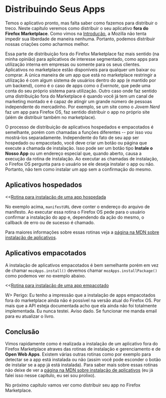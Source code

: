 # Distribuindo Seus Apps

Temos o aplicativo pronto, mas falta saber como fazemos para distribuir o treco. Neste capítulo veremos como distribuir o seu aplicativo **fora do Firefox Marketplace**. Como vimos na [Introdução](#introduction), a Mozilla não tenta impedir sua liberdade de maneira nenhuma. Portanto, podemos distribuir nossas criações como acharmos melhor.

Essa parte de distribuição fora do Firefox Marketplace faz mais sentido (na minha opinião) para aplicativos de interesse segmentado, como apps para utilização interna em empresas ou somente para os seus clientes. Aplicativos no marketplace estão disponíveis para qualquer um baixar ou comprar. A única maneira de um app que está no marketplace restringir a utilização é com algum sistema de usuários dentro do app (e mantido por um backend), como é o caso de apps como o *Evernote*, que pede uma conta do seu próprio sistema para utilização. Outro caso onde faz sentido uma distribuição fora do Marketplace é quando você já tem um canal de marketing montado e é capaz de atingir um grande número de pessoas independente do mercadinho. Por exemplo, se um site como o *Jovem Nerd* faz um app para Firefox OS, faz sentido distribuir o app no próprio site (além de distribuir também no marketplace).

O processo de distribuição de aplicativos hospedados e empacotados é semelhante, porém com chamadas a funções diferentes -- por isso vou mostrá-los separadamente. Independente do fato de seu app ser hospedado ou empacotado, você deve criar um botão ou página que execute a chamada de instalação. Isso pode ser um botão tipo **Instale o Nosso App** ou um endereço especial que, quando aberto, causa a execução da rotina de instalação. Ao executar as chamadas de instalação, o Firefox OS pergunta para o usuário se ele deseja instalar o app ou não. Portanto, não tem como instalar um app sem a confirmação do mesmo.

## Aplicativos hospedados 

<<[Rotina para instalação de uma app hospedada](code/distribution/hosted_apps_distribution.js)

No exemplo acima, `manifestURL` deve conter o endereço do arquivo de manifesto. Ao executar essa rotina o Firefox OS pede para o usuário confirmar a instalação do app e, dependendo da ação do mesmo, o callback de erro ou de sucesso é chamado.

Para maiores informações sobre essas rotinas veja a [página na MDN sobre instalação de aplicativos](https://developer.mozilla.org/pt-BR/docs/Apps/JavaScript_API).

## Aplicativos empacotados

A instalação de aplicativos empacotados é bem semelhante porém em vez de chamar `mozApps.install()` devemos chamar `mozApps.installPackage()` como podemos ver no exemplo abaixo.

<<[Rotina para instalação de uma app empacotado](code/distribution/packaged_apps_distribution.js)

W> Perigo: Eu tenho a impressão que a instalação de apps empacotados fora do marketplace ainda não é possível na versão atual do Firefox OS. Por mais que a API esteja documentada acho que ela ainda não foi totalmente implementada. Eu nunca testei. Aviso dado. Se funcionar me manda email para eu atualizar o livro.

## Conclusão

Vimos rapidamente como é realizada a instalação de um aplicativo fora do Firefox Marketplace atraves das rotinas de instalação e gerenciamento e de **Open Web Apps**. Existem várias outras rotinas como por exemplo para detectar se a app está instalada ou não (assim você pode esconder o botão de instalar se a app já está instalada). Para saber mais sobre essas rotinas não deixe de ver a [página na MDN sobre instalação de aplicativos](https://developer.mozilla.org/pt-BR/docs/Apps/JavaScript_API) (eu já falei isso nesse capítulo, eu sei sou prolixo).

No próximo capítulo vamos ver como distribuir seu app no Firefox Marketplace.
